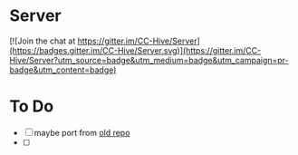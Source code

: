 # Server

[![Join the chat at https://gitter.im/CC-Hive/Server](https://badges.gitter.im/CC-Hive/Server.svg)](https://gitter.im/CC-Hive/Server?utm_source=badge&utm_medium=badge&utm_campaign=pr-badge&utm_content=badge)

# To Do
* [ ] maybe port from [old repo](https://github.com/CC-Hive/CC-Hive)
* [ ] 

